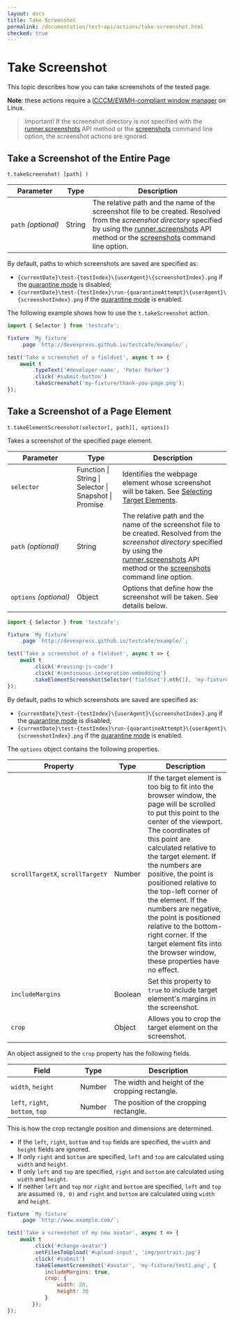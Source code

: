 ```yaml
---
layout: docs
title: Take Screenshot
permalink: /documentation/test-api/actions/take-screenshot.html
checked: true
---
```

# Take Screenshot

This topic describes how you can take screenshots of the tested page.

**Note**: these actions require a [ICCCM/EWMH-compliant window manager](https://en.wikipedia.org/wiki/Comparison_of_X_window_managers) on Linux.

> Important! If the screenshot directory is not specified with the [runner.screenshots](../../using-testcafe/programming-interface/runner.md#screenshots) API method or the [screenshots](../../using-testcafe/command-line-interface.md#-s-path---screenshots-path) command line option,
> the screenshot actions are ignored.

## Take a Screenshot of the Entire Page

```text
t.takeScreenshot( [path] )
```

Parameter           | Type   | Description
------------------- | ------ | -----------------------------------------------------------------------------------------------------
`path`&#160;*(optional)* | String | The relative path and the name of the screenshot file to be created. Resolved from the *screenshot directory* specified by using the [runner.screenshots](../../using-testcafe/programming-interface/runner.md#screenshots) API method or the [screenshots](../../using-testcafe/command-line-interface.md#-s-path---screenshots-path) command line option.

By default, paths to which screenshots are saved are specified as:

* `{currentDate}\test-{testIndex}\{userAgent}\{screenshotIndex}.png` if the [quarantine mode](../../using-testcafe/command-line-interface.md#-q---quarantine-mode) is disabled;
* `{currentDate}\test-{testIndex}\run-{quarantineAttempt}\{userAgent}\{screenshotIndex}.png` if the [quarantine mode](../../using-testcafe/command-line-interface.md#-q---quarantine-mode) is enabled.

The following example shows how to use the `t.takeScreenshot` action.

```js
import { Selector } from 'testcafe';

fixture `My fixture`
    .page `http://devexpress.github.io/testcafe/example/`;

test('Take a screenshot of a fieldset', async t => {
    await t
        .typeText('#developer-name', 'Peter Parker')
        .click('#submit-button')
        .takeScreenshot('my-fixture/thank-you-page.png');
});
```

## Take a Screenshot of a Page Element

```text
t.takeElementScreenshot(selector[, path][, options])
```

Takes a screenshot of the specified page element.

Parameter                | Type   | Description
------------------------ | ------ | -----------------------------------------------------------------------------------------------------
`selector`               | Function &#124; String &#124; Selector &#124; Snapshot &#124; Promise | Identifies the webpage element whose screenshot will be taken. See [Selecting Target Elements](README.md#selecting-target-elements).
`path`&#160;*(optional)* | String | The relative path and the name of the screenshot file to be created. Resolved from the *screenshot directory* specified by using the [runner.screenshots](../../using-testcafe/programming-interface/runner.md#screenshots) API method or the [screenshots](../../using-testcafe/command-line-interface.md#-s-path---screenshots-path) command line option.
`options`&#160;*(optional)*   | Object | Options that define how the screenshot will be taken. See details below.

```js
import { Selector } from 'testcafe';

fixture `My fixture`
    .page `http://devexpress.github.io/testcafe/example/`;

test('Take a screenshot of a fieldset', async t => {
    await t
        .click('#reusing-js-code')
        .click('#continuous-integration-embedding')
        .takeElementScreenshot(Selector('fieldset').nth(1), 'my-fixture/important-features.png');
});
```

By default, paths to which screenshots are saved are specified as:

* `{currentDate}\test-{testIndex}\{userAgent}\{screenshotIndex}.png` if the [quarantine mode](../../using-testcafe/command-line-interface.md#-q---quarantine-mode) is disabled;
* `{currentDate}\test-{testIndex}\run-{quarantineAttempt}\{userAgent}\{screenshotIndex}.png` if the [quarantine mode](../../using-testcafe/command-line-interface.md#-q---quarantine-mode) is enabled.

The `options` object contains the following properties.

Property        | Type | Description
--------------- | ---- | ------------
`scrollTargetX`,&#160;`scrollTargetY` | Number | If the target element is too big to fit into the browser window, the page will be scrolled to put this point to the center of the viewport. The coordinates of this point are calculated relative to the target element. If the numbers are positive, the point is positioned relative to the top-left corner of the element. If the numbers are negative, the point is positioned relative to the bottom-right corner. If the target element fits into the browser window, these properties have no effect.
`includeMargins` | Boolean | Set this property to `true` to include target element's margins in the screenshot.
`crop`           | Object  | Allows you to crop the target element on the screenshot.

An object assigned to the `crop` property has the following fields.

Field                                        | Type   | Description
-------------------------------------------- | ------ | --------------
`width`,&#160;`height`                       | Number | The width and height of the cropping rectangle.
`left`,&#160;`right`, `bottom`,&#160;`top`     | Number | The position of the cropping rectangle.

This is how the crop rectangle position and dimensions are determined.

* If the `left`, `right`, `bottom` and `top` fields are specified, the `width` and `height` fields are ignored.
* If only `right` and `bottom` are specified, `left` and `top` are calculated using `width` and `height`.
* If only `left` and `top` are specified, `right` and `bottom` are calculated using `width` and `height`.
* If neither `left` and `top` nor `right` and `bottom` are specified, `left` and `top` are assumed `(0, 0)` and `right` and `bottom` are calculated using `width` and `height`.

```js
fixture `My fixture`
    .page `http://www.example.com/`;

test('Take a screenshot of my new avatar', async t => {
    await t
        .click('#change-avatar')
        .setFilesToUpload('#upload-input', 'img/portrait.jpg')
        .click('#submit')
        .takeElementScreenshot('#avatar', 'my-fixture/test1.png', {
            includeMargins: true,
            crop: {
                width: 20,
                height: 30
            }
        });
});
```